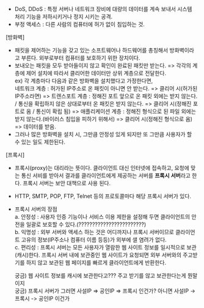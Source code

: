 - DoS, DDoS : 특정 서버나 네트워크 장비에 대량의 데이터를 계속 보내서 시스템 처리 기능을 저하시키거나 정지 시키는 공격.
- 부정 액세스 : 다른 사람의 컴퓨터에 허가 없이 침입하는 것.

[방화벽]

- 패킷을 제어하는 기능을 갖고 있는 소프트웨어나 하드웨어를 총칭해서 방화벽이라고 부른다. 외부로부터 컴퓨터를 보호하기 위한 장치이다.
- 보내오는 패킷을 모두 받아들이지 않고 확인이 완료된 패킷만 받는다. => 각각의 계층에 제어 설치에 따라서 클리어한 데이터만 상위 계층으로 전달한다.  
  ex) 각 계층마다 다음과 같은 방화벽을 설치했다고 가정한다면,  
  네트워크 계층 : 허가된 IP주소로 온 패킷이 아니면 안 받는다. => 클리어 시(허가된 IP주소라면) => 트렌스포트 계층 : 정해진 포트 앞으로 온 패킷 외에는 받지 않는다. / 통신을 확립하지 않은 상대로부터 온 패킷은 받지 않는다. => 클리어 시(정해진 포트로 옴 / 통신이 확립 됨) => 애플리케이션 계층 : 정해진 형식으로 된 파일 외에는 받지 않는다.(바이러스 침입을 피하기 위해서) => 클리어 시(정해진 형식으로 옴) => 데이터를 받음.
- 그러나 많은 방화벽을 설치 시, 그만큼 안정성 있게 되지만 또 그만큼 사용자가 할 수 있는 일도 제한된다.

[프록시]

- 프록시(proxy)는 대리라는 뜻이다. 클라이언트 대신 인터넷에 접속하고, 요청에 맞는 통신 서비를 받아서 결과를 클라이언트에게 제공하는 서버를 **프록시 서버**라고 한다. 프록시 서버는 보안 대책으로 사용 된다.
- HTTP, SMTP, POP, FTP, Telnet 등의 프로토콜마다 해당 프록시 서버가 있다.
- 프록시 서버의 장점  
  a. 안정성 : 사용자 인증 기능이나 서비스 이용 제한을 설정해 두면 클라이언트의 안전을 일괄로 보호할 수 있다.(????????????????????????)  
  b. 익명성 : 외부 서버와 액세스 하는 것은 어디까지나 프록시 서버이므로 클라이언트 고유의 정보(IP주소나 컴퓨터 이름 등등)가 외부에 샐 염려가 없다.  
  c. 편리성 : 프록시 서버는 모든 사용자가 열람한 웹 사이트 정보를 일시적으로 보관(캐시)한다. 프록시 서버 내에 보관중인 웹 사이트가 요청되면 외부 서버와의 주고받기를 하지 않고 보관된 웹 페이지를 빠르게 클라이언트에게 반환한다.

  궁금) 웹 사이트 정보를 캐시에 보관한다고??? 주고 받기를 않고 보관한다는게 뭔말이지  
  궁금) 프록시 서버가 그러면 사설IP => 공인IP => 프록시 인건가? 아니면 사설IP -> 프록시 -> 공인IP 이건가
